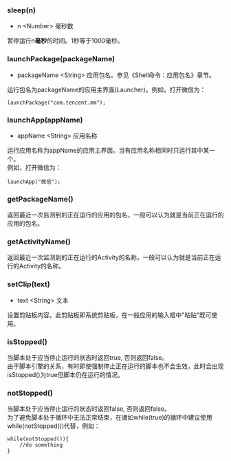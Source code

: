### sleep(n)
* n \<Number\> 毫秒数

暂停运行n**毫秒**的时间。1秒等于1000毫秒。

### launchPackage(packageName)
* packageName \<String\> 应用包名。参见《Shell命令：应用包名》章节。  

运行包名为packageName的应用主界面(Launcher)。例如，打开微信为：
```
launchPackage("com.tencent.mm");
```

### launchApp(appName)
* appName \<String\> 应用名称

运行应用名称为appName的应用主界面。当有应用名称相同时只运行其中某一个。  
例如，打开微信为：
```
launchApp("微信");
```

### getPackageName()
返回最近一次监测到的正在运行的应用的包名，一般可以认为就是当前正在运行的应用的包名。

### getActivityName()
返回最近一次监测到的正在运行的Activity的名称，一般可以认为就是当前正在运行的Activity的名称。

### setClip(text)
* text \<String\> 文本

设置剪贴板内容。此剪贴板即系统剪贴板，在一般应用的输入框中"粘贴"既可使用。

### isStopped()
当脚本处于应当停止运行的状态时返回true, 否则返回false。  
由于脚本引擎的关系，有时即使强制停止正在运行的脚本也不会生效，此时会出现isStopped()为true但脚本仍在运行的情况。

### notStopped()
当脚本处于应当停止运行的状态时返回false, 否则返回false。  
为了避免脚本处于循环中无法正常结束，在诸如while(true)的循环中建议使用while(notStopped())代替，例如：
```
while(notStopped()){
    //do something
}
```

